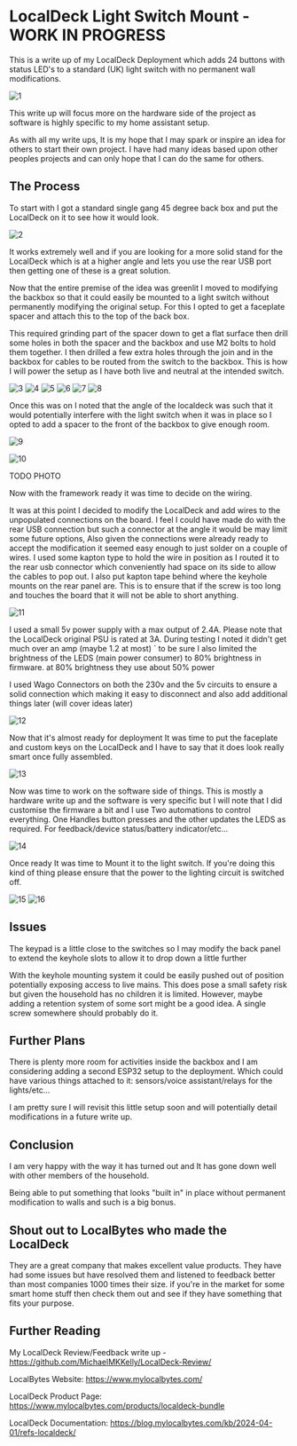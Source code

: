 # LocalDeck Light Switch Mount - WORK IN PROGRESS

This is a write up of my LocalDeck Deployment which adds 24 buttons with status LED's to a standard (UK) light switch with no permanent wall modifications.

![1](in-position-wide-angle.png)

This write up will focus more on the hardware side of the project as software is highly specific to my home assistant setup.

As with all my write ups, It is my hope that I may spark or inspire an idea for others to start their own project. I have had many ideas based upon other peoples projects and can only hope that I can do the same for others.

## The Process

To start with I got a standard single gang 45 degree back box and put the LocalDeck on it to see how it would look.

![2](localdeck-on-45-backbox.png)

It works extremely well and if you are looking for a more solid stand for the LocalDeck which is at a higher angle and lets you use the rear USB port then getting one of these is a great solution.

Now that the entire premise of the idea was greenlit I moved to modifying the backbox so that it could easily be mounted to a light switch without permanently modifying the original setup. For this I opted to get a faceplate spacer and attach this to the top of the back box.

This required grinding part of the spacer down to get a flat surface then drill some holes in both the spacer and the backbox and use M2 bolts to hold them together. I then drilled a few extra holes through the join and in the backbox for cables to be routed from the switch to the backbox. This is how I will power the setup as I have both live and neutral at the intended switch.

![3](backbox-spacer-prejoin.png)
![4](modified-spacer.png)
![5](drilled-backbox-with-spacer.png)
![6](bolted-backbox-and-spacer.png)
![7](backbox-spacer-cable-holes.png)
![8](backbox-space-joined.png)


Once this was on I noted that the angle of the localdeck was such that it would potentially interfere with the light switch when it was in place so I opted to add a spacer to the front of the backbox to give enough room.

![9](localdeck-on-joined-with-without-spacer.png)

![10](complete-frame.png)

TODO PHOTO

Now with the framework ready it was time to decide on the wiring.

It was at this point I decided to modify the LocalDeck and add wires to the unpopulated connections on the board. I feel I could have made do with the rear USB connection but such a connector at the angle it would be may limit some future options, Also given the connections were already ready to accept the modification it seemed easy enough to just solder on a couple of wires. I used some kapton type to hold the wire in position as I routed it to the rear usb connector which conveniently had space on its side to allow the cables to pop out. I also put kapton tape behind where the keyhole mounts on the rear panel are. This is to ensure that if the screw is too long and touches the board that it will not be able to short anything.

![11](modified-localdeck.png)

I used a small 5v power supply with a max output of 2.4A. Please note that the LocalDeck original PSU is rated at 3A. During testing I noted it didn't get much over an amp (maybe 1.2 at most) ` to be sure I also limited the brightness of the LEDS (main power consumer) to 80% brightness in firmware. at 80% brightness they use about 50% power

I used Wago Connectors on both the 230v and the 5v circuits to ensure a solid connection which making it easy to disconnect and also add additional things later (will cover ideas later)

![12](wiring-in-place.png)

Now that it's almost ready for deployment It was time to put the faceplate and custom keys on the LocalDeck and I have to say that it does look really smart once fully assembled.

![13](fully-built-localdeck-in-place.png)

Now was time to work on the software side of things. This is mostly a hardware write up and the software is very specific but I will note that I did customise the firmware a bit and I use Two automations to control everything. One Handles button presses and the other updates the LEDS as required. For feedback/device status/battery indicator/etc...

![14](fully-built-localdeck-in-place-with-leds.png)

Once ready It was time to Mount it to the light switch. If you're doing this kind of thing please ensure that the power to the lighting circuit is switched off.

![15](in-position-close-up.png)
![16](in-position-angle.png)

## Issues

The keypad is a little close to the switches so I may modify the back panel to extend the keyhole slots to allow it to drop down a little further

With the keyhole mounting system it could be easily pushed out of position potentially exposing access to live mains. This does pose a small safety risk but given the household has no children it is limited. However, maybe adding a retention system of some sort might be a good idea. A single screw somewhere should probably do it.

## Further Plans

There is plenty more room for activities inside the backbox and I am considering adding a second ESP32 setup to the deployment. Which could have various things attached to it: sensors/voice assistant/relays for the lights/etc...

I am pretty sure I will revisit this little setup soon and will potentially detail modifications in a future write up.

## Conclusion

I am very happy with the way it has turned out and It has gone down well with other members of the household.

Being able to put something that looks "built in" in place without permanent modification to walls and such is a big bonus.

## Shout out to LocalBytes who made the LocalDeck

They are a great company that makes excellent value products. They have had some issues but have resolved them and listened to feedback better than most companies 1000 times their size. if you're in the market for some smart home stuff then check them out and see if they have something that fits your purpose.

## Further Reading

My LocalDeck Review/Feedback write up - https://github.com/MichaelMKKelly/LocalDeck-Review/

LocalBytes Website: https://www.mylocalbytes.com/

LocalDeck Product Page: https://www.mylocalbytes.com/products/localdeck-bundle

LocalDeck Documentation: https://blog.mylocalbytes.com/kb/2024-04-01/refs-localdeck/
